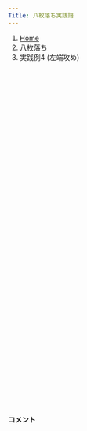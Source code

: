 ```yaml
---
Title: 八枚落ち実践譜
---
```

<nav aria-label="breadcrumb">
  <ol class="breadcrumb mb-3">
    <li class="breadcrumb-item"><a href="/shogi-beginners/">Home</a></li>
    <li class="breadcrumb-item"><a href="/shogi-beginners/8mai/">八枚落ち</a></li>
    <li class="breadcrumb-item active" aria-current="page">実践例4 (左端攻め)</li>
  </ol>
</nav>
<div class="row">
  <div class="col-lg-1"></div>
  <div class="col-sm" tabindex="-1">
    <script id="example-kif" type="kif">
手合割：八枚落ち
下手：下手
上手：上手
手数----指手---------消費時間--
*<ruby>左端<rt>ひだりはし</rt></ruby><ruby>攻<rt>せ</rt></ruby>めの<ruby>勝<rt>か</rt></ruby>ち<ruby>方<rt>かた</rt></ruby>をおぼえましょう。
*<div class="text-center"><img class="img-fluid pt-3 w-50" src="/shogi-beginners/img/cat8.png"></div>
   1 ７二金(61)
   2 ７六歩(77)
   3 ４二玉(51)
   4 ６六角(88)
   5 ８四歩(83)
*<ruby>端<rt>はし</rt></ruby>を<ruby>無理<rt>むり</rt></ruby>やり<ruby>受<rt>う</rt></ruby>ける<ruby>手<rt>て</rt></ruby>です。
   6 同　角(66)
   7 ８三金(72)
   8 ６六角(84)
   9 ３二金(41)
  10 ８六歩(87)
*☗<ruby>９六<rt>きゅうろく</rt></ruby><ruby>歩<rt>ふ</rt></ruby>からの<ruby>端<rt>はし</rt></ruby><ruby>攻<rt>せ</rt></ruby>めでもいいのですが、<ruby>守<rt>まも</rt></ruby>りの<ruby>歩<rt>ふ</rt></ruby>がいなくなったのを<ruby>見<rt>み</rt></ruby>て８<ruby>筋<rt>すじ</rt></ruby>から<ruby>攻<rt>せ</rt></ruby>めるのがいいです。
  11 ９四歩(93)
  12 ８五歩(86)
*<ruby>次<rt>次</rt></ruby>に☗<ruby>８八<rt>はちはち</rt></ruby><ruby>飛<rt>ひ</rt></ruby>～☗<ruby>８四<rt>はちよん</rt></ruby><ruby>歩<rt>ふ</rt></ruby>とできれば<ruby>大成功<rt>だいせいこう</rt></ruby>です。
  13 ７四金(83)
*<ruby>問題<rt>もんだい</rt></ruby>: <ruby>次<rt>つぎ</rt></ruby>の<ruby>手<rt>て</rt></ruby>を<ruby>考<rt>かんが</rt></ruby>えてみましょう。
*<div><img class="img-fluid" src="/shogi-beginners/img/cat2.png"></div>
  14 ７七桂(89)
*☗<ruby>９三<rt>きゅうさん</rt></ruby><ruby>角成<rt>かくなり</rt></ruby>は☖<ruby>８五金<rt>はちごーきん</rt></ruby>が<ruby>少<rt>すこ</rt></ruby>し<ruby>気<rt>き</rt></ruby>になります。☗<ruby>８八<rt>はちはち</rt></ruby><ruby>飛<rt>ひ</rt></ruby>は☖<ruby>６五金<rt>ろくごーきん</rt></ruby>が<ruby>少<rt>すこ</rt></ruby>し<ruby>気<rt>き</rt></ruby>になります。
*どちらも<ruby>防<rt>ふせ</rt></ruby>ぐ☗<ruby>７七桂<rt>ななななけい</rt></ruby>がわかりやすいです。
  15 ６四歩(63)
  16 ９三角成(66)
  17 ３四歩(33)
  18 ８四歩(85)
*☗<ruby>８八<rt>はちはち</rt></ruby><ruby>飛<rt>ひ</rt></ruby>はいつでも<ruby>指<rt>さ</rt></ruby>せるのでと<ruby>金<rt>きん</rt></ruby>を<ruby>作<rt>つく</rt></ruby>る<ruby>手<rt>て</rt></ruby>を<ruby>優先<rt>ゆうせん</rt></ruby>したいです。
  19 ６五歩(64)
  20 ８三歩成(84)
  21 ３三玉(42)
  22 ８八飛(28)
  23 １四歩(13)
*<ruby>問題<rt>もんだい</rt></ruby>: <ruby>次<rt>つぎ</rt></ruby>の<ruby>手<rt>て</rt></ruby>を<ruby>考<rt>かんが</rt></ruby>えてみましょう。
*<div><img class="img-fluid" src="/shogi-beginners/img/cat2.png"></div>
  24 ８四と(83)
*強い人は☗７三とでも良いですが、ほとんどの人は安全に☗８四歩をおすすめします。
  25 ６六歩(65)
*<ruby>問題<rt>もんだい</rt></ruby>: <ruby>次<rt>つぎ</rt></ruby>の<ruby>手<rt>て</rt></ruby>を<ruby>考<rt>かんが</rt></ruby>えてみましょう。
*<div><img class="img-fluid" src="/shogi-beginners/img/cat2.png"></div>
  26 同　歩(67)
*☗<ruby>７四<rt>ななよん</rt></ruby>とのような<ruby>攻<rt>せ</rt></ruby>め<ruby>合<rt>あ</rt></ruby>いはやめましょう。
  27 ６四金(74)
  28 ７三と(84)
  29 １五歩(14)
  30 ８二飛成(88)
  31 ２四歩(23)
  32 ６五桂(77)
*もっと<ruby>安全<rt>あんぜん</rt></ruby>に<ruby>指<rt>さ</rt></ruby>すなら<ruby>先<rt>さき</rt></ruby>に☗<ruby>７八銀<rt>ななはちぎん</rt></ruby>と<ruby>指<rt>さ</rt></ruby>しておくべきです。
  33 同　金(64)
  34 同　歩(66)
  35 ６七桂打
  36 ４八玉(59)
  37 ７九桂成(67)
  38 ６六馬(93)
  39 ４四歩(43)
  40 ７九金(69)
*<ruby>強<rt>つよ</rt></ruby>い<ruby>人<rt>ひと</rt></ruby>は☗<ruby>４四馬<rt>よんよんうま</rt></ruby>！で<ruby>勝<rt>か</rt></ruby>ちですが、ほとんどの<ruby>人<rt>ひと</rt></ruby>は<ruby>安全<rt>あんぜん</rt></ruby>に☗<ruby>７九<rt>ななきゅう</rt><ruby>金<rt>きん</rt></ruby></ruby>をおすすめします。
  41 ４三銀打
*<ruby>問題<rt>もんだい</rt></ruby>: <ruby>次<rt>つぎ</rt></ruby>の<ruby>手<rt>て</rt></ruby>を<ruby>考<rt>かんが</rt></ruby>えてみましょう。
*<div><img class="img-fluid" src="/shogi-beginners/img/cat2.png"></div>
  42 ４五桂打
*よく<ruby>出<rt>で</rt></ruby>てくる<ruby>手筋<rt>てすじ</rt></ruby>なのでおぼえておきましょう。
  43 ２二玉(33)
  44 ５三桂成(45)
  45 ３三玉(22)
  46 ４三成桂(53)
  47 同　玉(33)
  48 ５四金打
*この<ruby>後<rt>あと</rt></ruby>の<ruby>攻<rt>せ</rt></ruby>めは<ruby>一手一手<rt>いっていって</rt></ruby><ruby>考<rt>かんが</rt></ruby>えながら<ruby>進<rt>すす</rt></ruby>めてみましょう。
  49 ３三玉(43)
  50 ４四馬(66)
  51 ２三玉(33)
  52 ３二龍(82)
  53 １三玉(23)
  54 ２二銀打
  55 １四玉(13)
  56 １三金打
  57 ２五玉(14)
  58 ３四龍(32)
  59 投了
*<a href="/shogi-beginners/8mai/example5/">
*<ruby>次<rt>つぎ</rt></ruby>の<ruby>棋譜<rt>きふ</rt></ruby>を<ruby>見<rt>み</rt></ruby>よう！
*<div class="text-center"><img class="img-fluid pt-3 w-50" src="/shogi-beginners/img/cat1.png"></div></a>
まで58手で下手の勝ち
    </script>
    <svg id="example" xmlns="http://www.w3.org/2000/svg" viewBox="0,0,400,540"></svg>
  </div>
  <div class="col-sm">
    <h4 class="pt-3">コメント</h4>
    <div id="comment"></div>
  </div>
  <div class="col-lg-1"></div>
</div>
